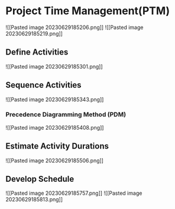 # Project Time Management(PTM)
![[Pasted image 20230629185206.png]]
![[Pasted image 20230629185219.png]]

## Define Activities
![[Pasted image 20230629185301.png]]


## Sequence Activities
![[Pasted image 20230629185343.png]]

### Precedence Diagramming Method (PDM)
![[Pasted image 20230629185408.png]]

## Estimate Activity Durations
![[Pasted image 20230629185506.png]]

## Develop Schedule
![[Pasted image 20230629185757.png]]
![[Pasted image 20230629185813.png]]

